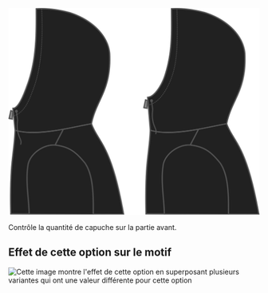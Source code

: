 ![Fermeture de capuche](./hoodclosure.svg)

Contrôle la quantité de capuche sur la partie avant.

## Effet de cette option sur le motif

![Cette image montre l'effet de cette option en superposant plusieurs variantes qui ont une valeur différente pour cette option](huey\_hoodclosure\_sample.svg "Effet de cette option sur le motif")
